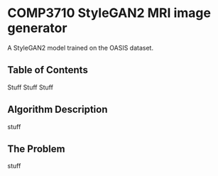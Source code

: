 # COMP3710 StyleGAN2 MRI image generator

A StyleGAN2 model trained on the OASIS dataset.

## Table of Contents

Stuff
Stuff
Stuff

## Algorithm Description

stuff

## The Problem

stuff
